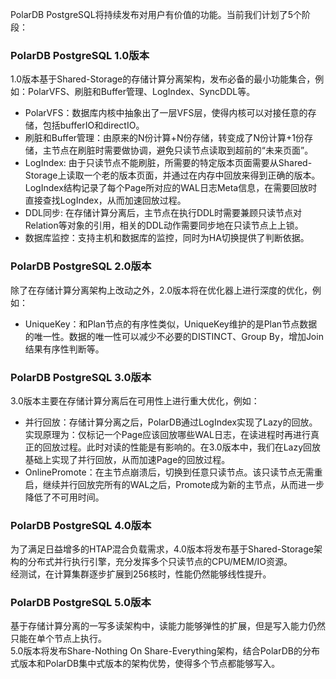 PolarDB PostgreSQL将持续发布对用户有价值的功能。当前我们计划了5个阶段：
### PolarDB PostgreSQL 1.0版本
1.0版本基于Shared-Storage的存储计算分离架构，发布必备的最小功能集合，例如：PolarVFS、刷脏和Buffer管理、LogIndex、SyncDDL等。

- PolarVFS：数据库内核中抽象出了一层VFS层，使得内核可以对接任意的存储，包括bufferIO和directIO。
- 刷脏和Buffer管理：由原来的N份计算+N份存储，转变成了N份计算+1份存储，主节点在刷脏时需要做协调，避免只读节点读取到超前的“未来页面”。
- LogIndex: 由于只读节点不能刷脏，所需要的特定版本页面需要从Shared-Storage上读取一个老的版本页面，并通过在内存中回放来得到正确的版本。LogIndex结构记录了每个Page所对应的WAL日志Meta信息，在需要回放时直接查找LogIndex，从而加速回放过程。
- DDL同步: 在存储计算分离后，主节点在执行DDL时需要兼顾只读节点对Relation等对象的引用，相关的DDL动作需要同步地在只读节点上上锁。
- 数据库监控：支持主机和数据库的监控，同时为HA切换提供了判断依据。
### PolarDB PostgreSQL 2.0版本
除了在存储计算分离架构上改动之外，2.0版本将在优化器上进行深度的优化，例如：

- UniqueKey：和Plan节点的有序性类似，UniqueKey维护的是Plan节点数据的唯一性。数据的唯一性可以减少不必要的DISTINCT、Group By，增加Join结果有序性判断等。
### PolarDB PostgreSQL 3.0版本
3.0版本主要在存储计算分离后在可用性上进行重大优化，例如：

- 并行回放：存储计算分离之后，PolarDB通过LogIndex实现了Lazy的回放。实现原理为：仅标记一个Page应该回放哪些WAL日志，在读进程时再进行真正的回放过程。此时对读的性能是有影响的。在3.0版本中，我们在Lazy回放基础上实现了并行回放，从而加速Page的回放过程。
- OnlinePromote：在主节点崩溃后，切换到任意只读节点。该只读节点无需重启，继续并行回放完所有的WAL之后，Promote成为新的主节点，从而进一步降低了不可用时间。
### PolarDB PostgreSQL 4.0版本
为了满足日益增多的HTAP混合负载需求，4.0版本将发布基于Shared-Storage架构的分布式并行执行引擎，充分发挥多个只读节点的CPU/MEM/IO资源。  
经测试，在计算集群逐步扩展到256核时，性能仍然能够线性提升。
### PolarDB PostgreSQL 5.0版本
基于存储计算分离的一写多读架构中，读能力能够弹性的扩展，但是写入能力仍然只能在单个节点上执行。  
5.0版本将发布Share-Nothing On Share-Everything架构，结合PolarDB的分布式版本和PolarDB集中式版本的架构优势，使得多个节点都能够写入。
